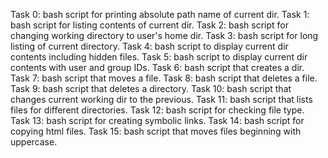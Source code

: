 Task 0: bash script for printing absolute path name of current dir.
Task 1: bash script for listing contents of current dir.
Task 2: bash script for changing working directory to user's home dir.
Task 3: bash script for long listing of current directory.
Task 4: bash script to display current dir contents including hidden files.
Task 5: bash script to display current dir contents with user and group IDs.
Task 6: bash script that creates a dir.
Task 7: bash script that moves a file.
Task 8: bash script that deletes a file.
Task 9: bash script that deletes a directory.
Task 10: bash script that changes current working dir to the previous.
Task 11: bash script that lists files for different directories.
Task 12: bash script for checking file type.
Task 13: bash script for creating symbolic links.
Task 14: bash script for copying html files.
Task 15: bash script that moves files beginning with uppercase.
